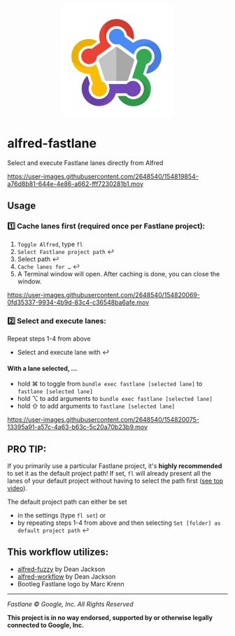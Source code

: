 <p align="center">
  <img src="/icon.png" />
</p>

# alfred-fastlane

Select and execute Fastlane lanes directly from Alfred

https://user-images.githubusercontent.com/2648540/154819854-a76d8b81-644e-4e86-a662-fff7230281b1.mov

## Usage

### 1️⃣ Cache lanes first (required once per Fastlane project):
1) `Toggle Alfred`, type `fl`
3) `Select Fastlane project path` ↩︎
4) Select path ↩︎
5) `Cache lanes for …` ↩︎
6) A Terminal window will open. After caching is done, you can close the window.

https://user-images.githubusercontent.com/2648540/154820069-0fd35337-9934-4b9d-83c4-c36548ba6afe.mov

### 2️⃣ Select and execute lanes:
Repeat steps 1-4 from above
* Select and execute lane with ↩︎

#### With a lane selected, …
* hold ⌘ to toggle from `bundle exec fastlane [selected lane]` to `fastlane [selected lane]`
* hold ⌥ to add arguments to `bundle exec fastlane [selected lane]`
* hold ⇧ to add arguments to `fastlane [selected lane]`


https://user-images.githubusercontent.com/2648540/154820075-13395a91-a57c-4a63-b63c-5c20a70b23b9.mov


## PRO TIP:
If you primarily use a particular Fastlane project, it's **highly recommended** to set it as the default project path! If set, `fl` will already present all the lanes of your default project without having to select the path first ([see top video](#alfred-fastlane)).

The default project path can either be set
* in the settings (type `fl set`) or
* by repeating steps 1-4 from above and then selecting `Set [folder] as default project path` ↩︎

## This workflow utilizes:
* [alfred-fuzzy](https://github.com/deanishe/alfred-fuzzy) by Dean Jackson 
* [alfred-workflow](https://github.com/deanishe/alfred-workflow) by Dean Jackson
* Bootleg Fastlane logo by Marc Krenn

---

*Fastlane © Google, Inc. All Rights Reserved*

**This project is in no way endorsed, supported by or otherwise legally connected to Google, Inc.**
